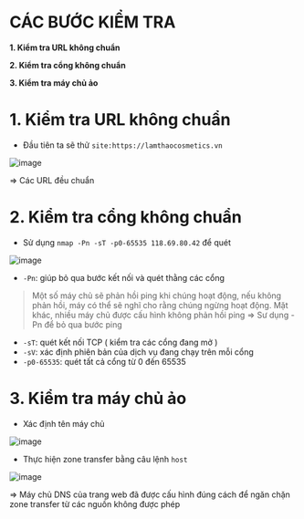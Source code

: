 # CÁC BƯỚC KIỂM TRA #

**1. Kiểm tra URL không chuẩn**

**2. Kiểm tra cổng không chuẩn**

**3. Kiểm tra máy chủ ảo**

# 1. Kiểm tra URL không chuẩn

- Đầu tiên ta sẽ thử `site:https://lamthaocosmetics.vn`

![image](https://github.com/user-attachments/assets/afce7b0d-5349-4a37-85bd-89b7dd0700bb)

=> Các URL đều chuẩn

# 2. Kiểm tra cổng không chuẩn

- Sử dụng `nmap -Pn -sT -p0-65535 118.69.80.42` để quét

![image](https://github.com/user-attachments/assets/a5cda5df-cc25-46ad-bcbf-bc1a5606b578)

 - `-Pn`: giúp bỏ qua bước kết nối và quét thằng các cổng

  > Một số máy chủ sẽ phản hồi ping khi chúng hoạt động, nếu không phản hồi, máy có thể sẽ nghĩ cho rằng chúng ngừng hoạt động. Mặt khác, nhiều máy chủ được cấu hình không phản hồi ping => Sư dụng -Pn để bỏ qua bước ping

  - `-sT`: quét kết nối TCP ( kiểm tra các cổng đang mở )
  - `-sV`: xác định phiên bản của dịch vụ đang chạy trên mỗi cổng
  - `-p0-65535`: quét tất cả cổng từ 0 đến 65535

# 3. Kiểm tra máy chủ ảo

- Xác định tên máy chủ

![image](https://github.com/user-attachments/assets/307d18b6-c4bc-4029-b775-658506fc4bb4)

- Thực hiện zone transfer bằng câu lệnh `host`

![image](https://github.com/user-attachments/assets/9c8267d4-72f0-43b9-82c5-d861209a5b93)

=> Máy chủ DNS của trang web đã được cấu hình đúng cách để ngăn chặn zone transfer từ các nguồn không được phép

